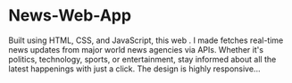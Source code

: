 # News-Web-App
 Built using HTML, CSS, and JavaScript, this web . I made  fetches real-time news  updates from major world news agencies via APIs. Whether it's politics, technology, sports, or entertainment, stay informed about all the latest happenings with just a click. The design is highly responsive... 

